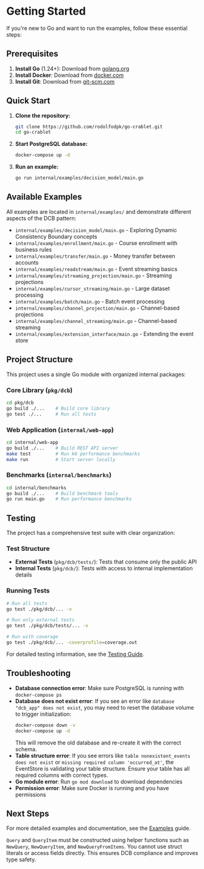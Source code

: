 # Getting Started

If you're new to Go and want to run the examples, follow these essential steps:

## Prerequisites

1. **Install Go** (1.24+): Download from [golang.org](https://golang.org/dl/)
2. **Install Docker**: Download from [docker.com](https://docker.com/get-started/)
3. **Install Git**: Download from [git-scm.com](https://git-scm.com/)

## Quick Start

1. **Clone the repository:**
   ```bash
   git clone https://github.com/rodolfodpk/go-crablet.git
   cd go-crablet
   ```

2. **Start PostgreSQL database:**
   ```bash
   docker-compose up -d
   ```

3. **Run an example:**
   ```bash
   go run internal/examples/decision_model/main.go
   ```

## Available Examples

All examples are located in `internal/examples/` and demonstrate different aspects of the DCB pattern:

- `internal/examples/decision_model/main.go` - Exploring Dynamic Consistency Boundary concepts
- `internal/examples/enrollment/main.go` - Course enrollment with business rules
- `internal/examples/transfer/main.go` - Money transfer between accounts
- `internal/examples/readstream/main.go` - Event streaming basics
- `internal/examples/streaming_projection/main.go` - Streaming projections
- `internal/examples/cursor_streaming/main.go` - Large dataset processing
- `internal/examples/batch/main.go` - Batch event processing
- `internal/examples/channel_projection/main.go` - Channel-based projections
- `internal/examples/channel_streaming/main.go` - Channel-based streaming
- `internal/examples/extension_interface/main.go` - Extending the event store

## Project Structure

This project uses a single Go module with organized internal packages:

### Core Library (`pkg/dcb`)
```bash
cd pkg/dcb
go build ./...    # Build core library
go test ./...     # Run all tests
```

### Web Application (`internal/web-app`)
```bash
cd internal/web-app
go build ./...    # Build REST API server
make test         # Run k6 performance benchmarks
make run          # Start server locally
```

### Benchmarks (`internal/benchmarks`)
```bash
cd internal/benchmarks
go build ./...    # Build benchmark tools
go run main.go    # Run performance benchmarks
```

## Testing

The project has a comprehensive test suite with clear organization:

### Test Structure
- **External Tests** (`pkg/dcb/tests/`): Tests that consume only the public API
- **Internal Tests** (`pkg/dcb/`): Tests with access to internal implementation details

### Running Tests
```bash
# Run all tests
go test ./pkg/dcb/... -v

# Run only external tests
go test ./pkg/dcb/tests/... -v

# Run with coverage
go test ./pkg/dcb/... -coverprofile=coverage.out
```

For detailed testing information, see the [Testing Guide](testing.md).

## Troubleshooting

- **Database connection error**: Make sure PostgreSQL is running with `docker-compose ps`
- **Database does not exist error**: If you see an error like `database "dcb_app" does not exist`, you may need to reset the database volume to trigger initialization:
  ```bash
  docker-compose down -v
  docker-compose up -d
  ```
  This will remove the old database and re-create it with the correct schema.
- **Table structure error**: If you see errors like `table nonexistent_events does not exist` or `missing required column 'occurred_at'`, the EventStore is validating your table structure. Ensure your table has all required columns with correct types.
- **Go module error**: Run `go mod download` to download dependencies
- **Permission error**: Make sure Docker is running and you have permissions

## Next Steps

For more detailed examples and documentation, see the [Examples](examples.md) guide.

`Query` and `QueryItem` must be constructed using helper functions such as `NewQuery`, `NewQueryItem`, and `NewQueryFromItems`. You cannot use struct literals or access fields directly. This ensures DCB compliance and improves type safety.